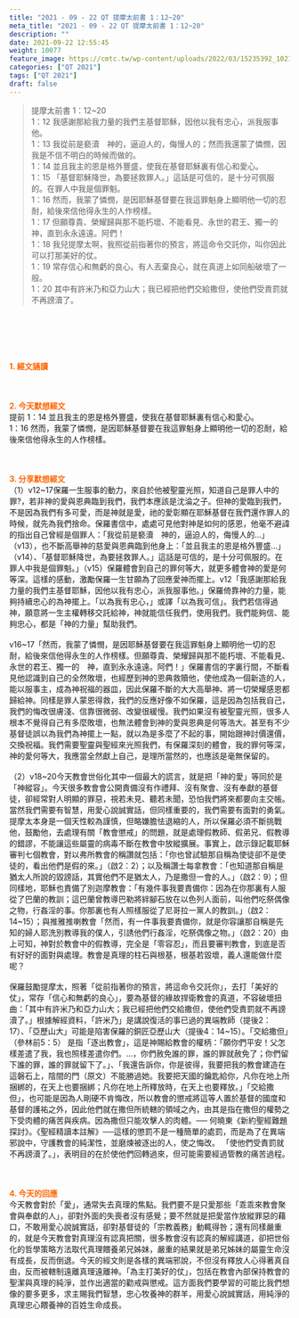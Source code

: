 ```yaml
---
title: "2021 - 09 - 22 QT 提摩太前書 1：12~20"
meta_title: "2021 - 09 - 22 QT 提摩太前書 1：12~20"
description: ""
date: 2021-09-22 12:55:45
weight: 10077
feature_image: https://cmtc.tw/wp-content/uploads/2022/03/15235392_10211799862337740_180693556567566654_o-1.webp
categories: ["QT 2021"]
tags: ["QT 2021"]
draft: false
---
```


<blockquote>提摩太前書 1：12~20<br />
1：12 我感謝那給我力量的我們主基督耶穌，因他以我有忠心，派我服事他。<br />
1：13 我從前是褻瀆　神的，逼迫人的，侮慢人的；然而我還蒙了憐憫，因我是不信不明白的時候而做的。<br />
1：14 並且我主的恩是格外豐盛，使我在基督耶穌裏有信心和愛心。<br />
1：15 「基督耶穌降世，為要拯救罪人。」這話是可信的，是十分可佩服的。在罪人中我是個罪魁。<br />
1：16 然而，我蒙了憐憫，是因耶穌基督要在我這罪魁身上顯明他一切的忍耐，給後來信他得永生的人作榜樣。<br />
1：17 但願尊貴、榮耀歸與那不能朽壞、不能看見、永世的君王、獨一的　神，直到永永遠遠。阿們！<br />
1：18 我兒提摩太啊，我照從前指著你的預言，將這命令交託你，叫你因此可以打那美好的仗。<br />
1：19 常存信心和無虧的良心。有人丟棄良心，就在真道上如同船破壞了一般。<br />
1：20 其中有許米乃和亞力山大；我已經把他們交給撒但，使他們受責罰就不再謗瀆了。</blockquote><br />
&nbsp;<br />
<br />
&nbsp;<br />
<br />
<span style="color: #ff6600;"><strong>1. </strong><strong>經文誦讀</strong></span><br />
<br />
<span style="color: #ff6600;"><strong> </strong></span><br />
<br />
<span style="color: #ff6600;"><strong>2. 今天默想</strong><strong>經文<br />
</strong></span>提前 1：14 並且我主的恩是格外豐盛，使我在基督耶穌裏有信心和愛心。<br />
1：16 然而，我蒙了憐憫，是因耶穌基督要在我這罪魁身上顯明他一切的忍耐，給後來信他得永生的人作榜樣。<br />
<br />
&nbsp;<br />
<br />
<span style="color: #ff6600;"><strong>3. 分享默想經文<br />
</strong></span>（1）v12~17保羅一生服事的動力，來自於他被聖靈光照，知道自己是罪人中的罪?，若非神的愛與恩典臨到我們，我們本應該是沈淪之子。但神的愛臨到我們，不是因為我們有多可愛，而是神就是愛，祂的愛彰顯在耶穌基督在我們還作罪人的時候，就先為我們捨命。保羅書信中，處處可見他對神是如何的感恩，他毫不避諱的指出自己曾經是個罪人：「我從前是褻瀆　神的，逼迫人的，侮慢人的…」（v13），也不斷高舉神的慈愛與恩典臨到他身上：「並且我主的恩是格外豐盛…」（v14）、「基督耶穌降世，為要拯救罪人。」這話是可信的，是十分可佩服的。在罪人中我是個罪魁。」（v15）保羅體會到自己的罪何等大，就更多體會神的愛是何等深。這樣的感動，激勵保羅一生甘願為了回應愛神而擺上。v12「我感謝那給我力量的我們主基督耶穌，因他以我有忠心，派我服事他。」保羅倚靠神的力量，能夠持續忠心的為神擺上。「以為我有忠心，」或譯「以為我可信」。我們若信得過神，願意將一生主權轉移交託給神，神就能信任我們，使用我們。我們能夠信、能夠忠心，都是「神的力量」幫助我們。<br />
<br />
v16~17「然而，我蒙了憐憫，是因耶穌基督要在我這罪魁身上顯明他一切的忍耐，給後來信他得永生的人作榜樣。但願尊貴、榮耀歸與那不能朽壞、不能看見、永世的君王、獨一的　神，直到永永遠遠。阿們！」保羅書信的字裏行間，不斷看見他認識到自己的全然敗壞，也經歷到神的恩典救贖他，使他成為一個新造的人，能以服事主，成為神祝福的器皿，因此保羅不斷的大大高舉神、將一切榮耀感恩都歸給神。同樣是罪人蒙恩得救，我們的反應好像不如保羅，這是因為包括我自己，我們的悔改很膚淺、信靠很微弱、改變很緩慢。我們如果沒有被聖靈光照，很多人根本不覺得自己有多麼敗壞，也無法體會到神的愛與恩典是何等浩大。甚至有不少基督徒誤以為我們為神擺上一點，就以為是多麼了不起的事，開始跟神討價還價，交換祝福。我們需要聖靈與聖經來光照我們，有保羅深刻的體會，我的罪何等深，神的愛何等大，我應當全然獻上自己，是理所當然的，也應該是毫無保留的。<br />
<br />
（2）v18~20今天教會世俗化其中一個最大的謊言，就是把「神的愛」等同於是「神縱容」。今天很多教會會公開責備沒有作禮拜、沒有聚會、沒有奉獻的基督徒，卻經常對人明顯的罪惡，視若未見、聽若未聞，恐怕我們將來都要向主交帳。當然我們需要有智慧，用愛心說誠實話，但同樣重要的，我們需要有面對的勇氣。提摩太本身是一個天性較為謹慎，但略嫌膽怯退縮的人，所以保羅必須不斷挑戰他，鼓勵他，去處理有關「教會懲戒」的問題，就是處理假教師、假弟兄、假教導的錯謬，不能讓這些屬靈的病毒不斷在教會中放縱擴展。事實上，啟示錄記載耶穌審判七個教會，對以弗所教會的稱讚就包括：「你也曾試驗那自稱為使徒卻不是使徒的，看出他們是假的來。」（啟2：2）；以及稱讚士每拿教會：「也知道那自稱是猶太人所說的毀謗話，其實他們不是猶太人，乃是撒但一會的人。」（啟2：9）；但同樣地，耶穌也責備了別迦摩教會：「有幾件事我要責備你：因為在你那裏有人服從了巴蘭的教訓；這巴蘭曾教導巴勒將絆腳石放在以色列人面前，叫他們吃祭偶像之物，行姦淫的事。你那裏也有人照樣服從了尼哥拉一黨人的教訓。」（啟2：14~15）；與推雅推喇教會「然而，有一件事我要責備你，就是你容讓那自稱是先知的婦人耶洗別教導我的僕人，引誘他們行姦淫，吃祭偶像之物。」（啟2：20）由上可知，神對於教會中的假教導，完全是「零容忍」，而且要審判教會，到底是否有好好的面對與處理。教會是真理的柱石與根基，根基若毀壞，義人還能做什麼呢？<br />
<br />
保羅鼓勵提摩太，照著「從前指著你的預言，將這命令交託你」，去打「美好的仗」，常存「信心和無虧的良心」，要為基督的緣故捍衛教會的真道，不容破壞扭曲：「其中有許米乃和亞力山大；我已經把他們交給撒但，使他們受責罰就不再謗瀆了。」根據解經資料，「許米乃」是講說復活的事已過的異端教師（提後2：17）、「亞歷山大」可能是陷害保羅的銅匠亞歷山大（提後4：14~15）。「交給撒但」（參林前5：5） 是指「逐出教會」，這是神賜給教會的權柄：「願你們平安！父怎樣差遣了我，我也照樣差遣你們。…，你們赦免誰的罪，誰的罪就赦免了；你們留下誰的罪，誰的罪就留下了。」、「我還告訴你，你是彼得，我要把我的教會建造在這磐石上，陰間的門（原文）不能勝過她。我要把天國的鑰匙給你，凡你在地上所捆綁的，在天上也要捆綁；凡你在地上所釋放時，在天上也要釋放。」「交給撒但」，也可能是因為人剛硬不肯悔改，所以教會的懲戒將這等人置於基督的國度和基督的護祐之外，因此他們就在撒但所統轄的領域之內，由其是指在撒但的權勢之下受肉體的痛苦與疾病。因為撒但只能攻擊人的肉體。── 何曉東《新約聖經難題探討》。《聖經精讀本註解》──這樣的懲罰不是一種簡單的處罰，而是為了在異端邪說中，守護教會的純潔性，並磨煉被逐出的人，使之悔改。 「使他們受責罰就不再謗瀆了。」，表明目的在於使他們回轉過來，但可能需要經過管教的痛苦過程。<br />
<br />
&nbsp;<br />
<br />
<span style="color: #ff6600;"><strong>4. 今天的回應<br />
</strong></span>今天教會對於「愛」，通常失去真理的焦點。我們要不是只愛那些「乖乖來教會聚會與奉獻的人」，卻對外面的失喪者沒有感覺；要不然就是把愛當作放縱罪惡的藉口，不敢用愛心說誠實話，卻對基督徒的「宗教義務」動輒得咎；還有同樣嚴重的，就是今天教會對真理沒有認真把關，很多教會沒有認真的解經講道，卻把世俗化的哲學策略方法取代真理餵養弟兄姊妹，嚴重的結果就是弟兄姊妹的屬靈生命沒有成長，反而倒退。今天的經文則是各樣的異端邪說，不但沒有釋放人心得著真自由，反而被轄制遠離真理遠離神。「為主打美好的仗」，包括在教會內部保持教會的聖潔與真理的純淨，並作出適當的勸戒與懲戒。這方面我們要學習的可能比我們想像的要多更多，求主賜我們智慧，忠心牧養神的群羊，用愛心說誠實話，用純淨的真理忠心餵養神的百姓生命成長。<br />
<br />
&nbsp;
        